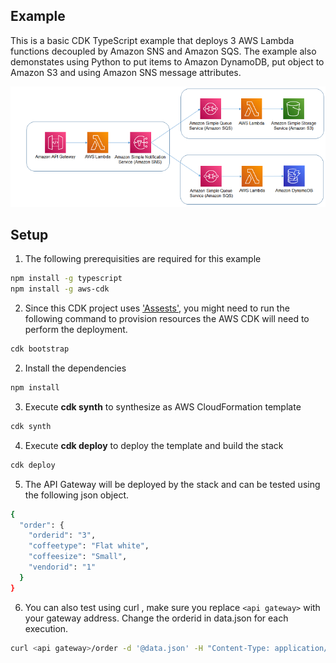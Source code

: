 ## Example
This is a basic CDK TypeScript example that deploys 3 AWS Lambda functions decoupled by Amazon SNS and Amazon SQS. The example also demonstates using Python to put items to Amazon DynamoDB, put object to Amazon S3 and using Amazon SNS message attributes. 

![architecture](./images/architecture_1.png "Architecture")

## Setup

1. The following prerequisities are required for this example
  
```bash
npm install -g typescript
npm install -g aws-cdk
```

2. Since this CDK project uses ['Assests'](https://docs.aws.amazon.com/cdk/latest/guide/assets.html), you might need to run the following command to provision resources the AWS CDK will need to perform the deployment.

```bash 
cdk bootstrap
```

2. Install the dependencies

```bash
npm install
```

3. Execute **cdk synth** to synthesize as AWS CloudFormation template

```bash
cdk synth
```

4. Execute **cdk deploy** to deploy the template and build the stack

```bash
cdk deploy
```

5. The API Gateway will be deployed by the stack and can be tested using the following json object.

```bash
{
  "order": {
    "orderid": "3",
    "coffeetype": "Flat white",
    "coffeesize": "Small",
    "vendorid": "1"
  }
}
```

6. You can also test using curl , make sure you replace `<api gateway>` with your gateway address. Change the orderid in data.json for each execution. 

```bash
curl <api gateway>/order -d '@data.json' -H "Content-Type: application/json"
```